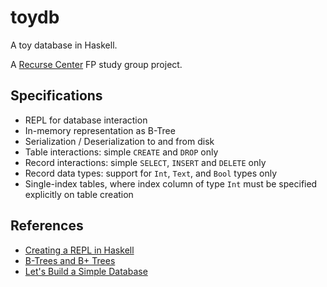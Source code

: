 # toydb

A toy database in Haskell.

A [Recurse Center](https://www.recurse.com/) FP study group project.


## Specifications 

* REPL for database interaction
* In-memory representation as B-Tree
* Serialization / Deserialization to and from disk
* Table interactions: simple `CREATE` and `DROP` only 
* Record interactions: simple `SELECT`, `INSERT` and `DELETE` only
* Record data types: support for `Int`, `Text`, and `Bool` types only 
* Single-index tables, where index column of type `Int` must be specified explicitly on table creation 


## References

* [Creating a REPL in Haskell](https://blogg.bekk.no/creating-a-repl-in-haskell-efcdef1deec2)
* [B-Trees and B+ Trees](https://www.youtube.com/watch?v=aZjYr87r1b8)
* [Let's Build a Simple Database](https://cstack.github.io/db_tutorial/)

